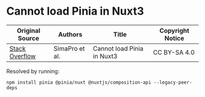 # Cannot load Pinia in Nuxt3

| Original Source                                                                           | Authors        | Title                      | Copyright Notice |
| ----------------------------------------------------------------------------------------- | -------------- | -------------------------- | ---------------- |
| [Stack Overflow](https://stackoverflow.com/questions/72778412/cannot-load-pinia-in-nuxt3) | SimaPro et al. | Cannot load Pinia in Nuxt3 | CC BY-SA 4.0     |

Resolved by running:

```shell
npm install pinia @pinia/nuxt @nuxtjs/composition-api --legacy-peer-deps
```
